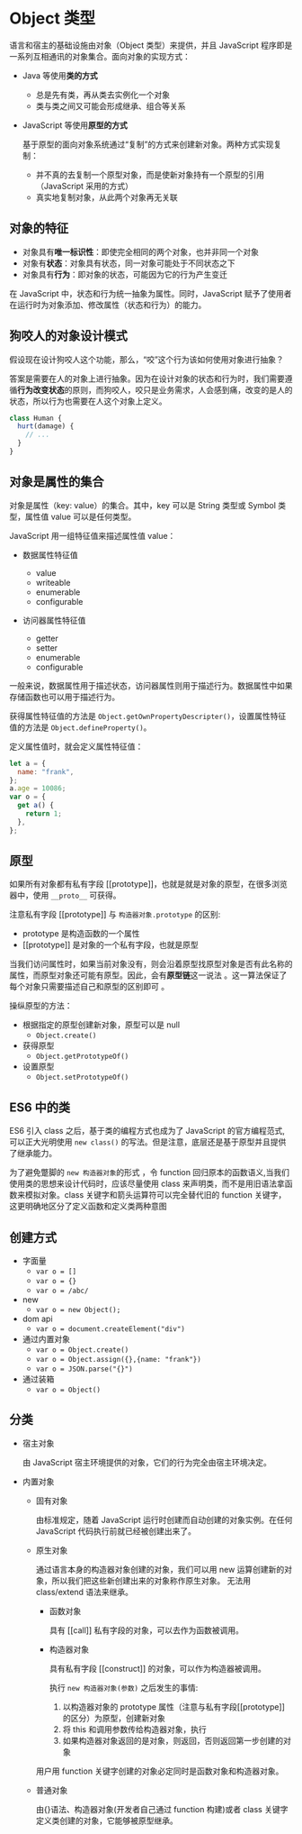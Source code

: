 # Object 类型

语言和宿主的基础设施由对象（Object 类型）来提供，并且 JavaScript 程序即是一系列互相通讯的对象集合。面向对象的实现方式：

- Java 等使用**类的方式**

  - 总是先有类，再从类去实例化一个对象
  - 类与类之间又可能会形成继承、组合等关系

- JavaScript 等使用**原型的方式**

  基于原型的面向对象系统通过“复制”的方式来创建新对象。两种方式实现复制：

  - 并不真的去复制一个原型对象，而是使新对象持有一个原型的引用（JavaScript 采用的方式）
  - 真实地复制对象，从此两个对象再无关联

## 对象的特征

- 对象具有**唯一标识性**：即使完全相同的两个对象，也并非同一个对象
- 对象有**状态**：对象具有状态，同一对象可能处于不同状态之下
- 对象具有**行为**：即对象的状态，可能因为它的行为产生变迁

在 JavaScript 中，状态和行为统一抽象为属性。同时，JavaScript 赋予了使用者在运行时为对象添加、修改属性（状态和行为）的能力。

## 狗咬人的对象设计模式

假设现在设计狗咬人这个功能，那么，“咬”这个行为该如何使用对象进行抽象？

答案是需要在人的对象上进行抽象。因为在设计对象的状态和行为时，我们需要遵循**行为改变状态**的原则，而狗咬人，咬只是业务需求，人会感到痛，改变的是人的状态，所以行为也需要在人这个对象上定义。

```javascript
class Human {
  hurt(damage) {
    // ...
  }
}
```

## 对象是属性的集合

对象是属性（key: value）的集合。其中，key 可以是 String 类型或 Symbol 类型，属性值 value 可以是任何类型。

JavaScript 用一组特征值来描述属性值 value：

- 数据属性特征值

  - value
  - writeable
  - enumerable
  - configurable

- 访问器属性特征值

  - getter
  - setter
  - enumerable
  - configurable

一般来说，数据属性用于描述状态，访问器属性则用于描述行为。数据属性中如果存储函数也可以用于描述行为。

获得属性特征值的方法是 `Object.getOwnPropertyDescripter()`，设置属性特征值的方法是 `Object.defineProperty()`。

定义属性值时，就会定义属性特征值：

```javascript
let a = {
  name: "frank",
};
a.age = 10086;
var o = {
  get a() {
    return 1;
  },
};
```

## 原型

如果所有对象都有私有字段 [[prototype]]，也就是就是对象的原型，在很多浏览器中，使用 `__proto__` 可获得。

注意私有字段 [[prototype]] 与 `构造器对象.prototype` 的区别:

- prototype 是构造函数的一个属性
- [[prototype]] 是对象的一个私有字段，也就是原型

当我们访问属性时，如果当前对象没有，则会沿着原型找原型对象是否有此名称的属性，而原型对象还可能有原型。因此，会有**原型链**这一说法 。这一算法保证了每个对象只需要描述自己和原型的区别即可 。

操纵原型的方法：

- 根据指定的原型创建新对象，原型可以是 null
  - `Object.create()`
- 获得原型
  - `Object.getPrototypeOf()`
- 设置原型
  - `Object.setPrototypeOf()`

## ES6 中的类

ES6 引入 class 之后，基于类的编程方式也成为了 JavaScript 的官方编程范式,可以正大光明使用 `new class()` 的写法。但是注意，底层还是基于原型并且提供了继承能力。

为了避免蹩脚的 `new 构造器对象`的形式 ，令 function 回归原本的函数语义,当我们使用类的思想来设计代码时，应该尽量使用 class 来声明类，而不是用旧语法拿函数来模拟对象。class 关键字和箭头运算符可以完全替代旧的 function 关键字，这更明确地区分了定义函数和定义类两种意图

## 创建方式

- 字面量
  - `var o = []`
  - `var o = {}`
  - `var o = /abc/`
- new
  - `var o = new Object();`
- dom api
  - `var o = document.createElement("div")`
- 通过内置对象
  - `var o = Object.create()`
  - `var o = Object.assign({},{name: "frank"})`
  - `var o = JSON.parse("{}")`
- 通过装箱
  - `var o = Object()`

## 分类

- 宿主对象

  由 JavaScript 宿主环境提供的对象，它们的行为完全由宿主环境决定。

- 内置对象

  - 固有对象

    由标准规定，随着 JavaScript 运行时创建而自动创建的对象实例。在任何 JavaScript 代码执行前就已经被创建出来了。

  - 原生对象

    通过语言本身的构造器对象创建的对象，我们可以用 new 运算创建新的对象，所以我们把这些新创建出来的对象称作原生对象。 无法用 class/extend 语法来继承。

    - 函数对象

      具有 [[call]] 私有字段的对象，可以去作为函数被调用。

    - 构造器对象

      具有私有字段 [[construct]] 的对象，可以作为构造器被调用。

      执行 `new 构造器对象(参数)` 之后发生的事情:

      1. 以构造器对象的 prototype 属性（注意与私有字段[[prototype]]的区分）为原型，创建新对象
      2. 将 this 和调用参数传给构造器对象，执行
      3. 如果构造器对象返回的是对象，则返回，否则返回第一步创建的对象

    用户用 function 关键字创建的对象必定同时是函数对象和构造器对象。

  - 普通对象

    由{}语法、构造器对象(开发者自己通过 function 构建)或者 class 关键字定义类创建的对象，它能够被原型继承。
